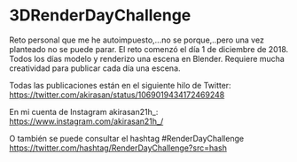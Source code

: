 # 3DRenderDayChallenge
Reto personal que me he autoimpuesto,...no se porque,..pero una vez planteado no se puede parar. El reto comenzó el día 1 de diciembre de 2018. Todos los días modelo y renderizo una escena en Blender. Requiere mucha creatividad para publicar cada día una escena.

Todas las publicaciones están en el siguiente hilo de Twitter: https://twitter.com/akirasan/status/1069019434172469248

En mi cuenta de Instagram akirasan21h_: https://www.instagram.com/akirasan21h_/

O también se puede consultar el hashtag #RenderDayChallenge https://twitter.com/hashtag/RenderDayChallenge?src=hash
